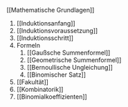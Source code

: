 [[Mathematische Grundlagen]]

1. [[Induktionsanfang]]
2. [[Induktionsvoraussetzung]]
3. [[Induktionsschritt]]
4.  Formeln
	1. [[Gaußsche Summenformel]]
	2. [[Geometrische Summenformel]]
	3. [[Bernoullische Ungleichung]]
	4. [[Binomischer Satz]]
5. [[Fakultät]]
6. [[Kombinatorik]]
7. [[Binomialkoeffizienten]]
